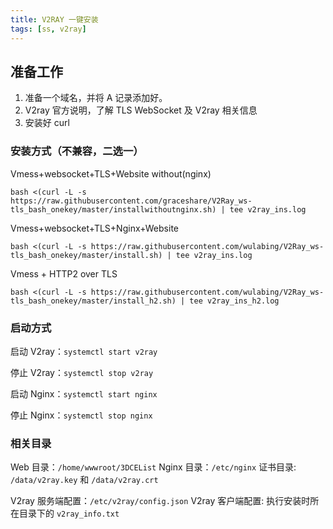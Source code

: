 ```yaml
---
title: V2RAY 一键安装
tags: [ss, v2ray]
---
```


## 准备工作

1. 准备一个域名，并将 A 记录添加好。
2. V2ray 官方说明，了解 TLS WebSocket 及 V2ray 相关信息
3. 安装好 curl

### 安装方式（不兼容，二选一）

Vmess+websocket+TLS+Website without(nginx)

```
bash <(curl -L -s https://raw.githubusercontent.com/graceshare/V2Ray_ws-tls_bash_onekey/master/installwithoutnginx.sh) | tee v2ray_ins.log

```

Vmess+websocket+TLS+Nginx+Website

```
bash <(curl -L -s https://raw.githubusercontent.com/wulabing/V2Ray_ws-tls_bash_onekey/master/install.sh) | tee v2ray_ins.log
```

Vmess + HTTP2 over TLS

```
bash <(curl -L -s https://raw.githubusercontent.com/wulabing/V2Ray_ws-tls_bash_onekey/master/install_h2.sh) | tee v2ray_ins_h2.log

```

### 启动方式

启动 V2ray：`systemctl start v2ray`

停止 V2ray：`systemctl stop v2ray`

启动 Nginx：`systemctl start nginx`

停止 Nginx：`systemctl stop nginx`

### 相关目录

Web 目录：`/home/wwwroot/3DCEList`
Nginx 目录：`/etc/nginx`
证书目录: `/data/v2ray.key` 和 `/data/v2ray.crt`

V2ray 服务端配置：`/etc/v2ray/config.json`
V2ray 客户端配置: 执行安装时所在目录下的 `v2ray_info.txt`
